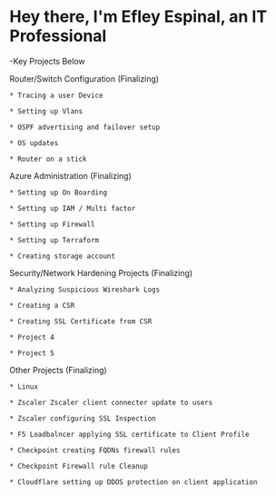# Hey there, I'm Efley Espinal, an IT Professional 
-Key Projects Below


  Router/Switch Configuration (Finalizing)
  
    * Tracing a user Device
    
    * Setting up Vlans 
    
    * OSPF advertising and failover setup
    
    * OS updates  
    
    * Router on a stick 

    
  Azure Administration (Finalizing)
  
    * Setting up On Boarding
    
    * Setting up IAM / Multi factor
    
    * Setting up Firewall
    
    * Setting up Terraform
    
    * Creating storage account 

    
  Security/Network Hardening  Projects (Finalizing)
  
    * Analyzing Suspicious Wireshark Logs
    
    * Creating a CSR
    
    * Creating SSL Certificate from CSR
    
    * Project 4
    
    * Project 5

    
  Other Projects (Finalizing)
  
    * Linux
    
    * Zscaler Zscaler client connecter update to users
    
    * Zscaler configuring SSL Inspection 
    
    * F5 Loadbalncer applying SSL certificate to Client Profile 
    
    * Checkpoint creating FQDNs firewall rules 
    
    * Checkpoint Firewall rule Cleanup
    
    * Cloudflare setting up DDOS protection on client application 

